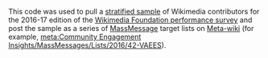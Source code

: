 This code was used to pull a [stratified sample](https://en.wikipedia.org/wiki/Stratified_sampling) of Wikimedia contributors for the 2016-17 edition of the [Wikimedia Foundation performance survey](https://meta.wikimedia.org/wiki/Community_Engagement_Insights/Performance) and post the sample as a series of [MassMessage](https://meta.wikimedia.org/wiki/MassMessage) target lists on [Meta-wiki](https://meta.wikimedia.org) (for example, [meta:Community Engagement Insights/MassMessages/Lists/2016/42-VAEES](https://meta.wikimedia.org/wiki/Community_Engagement_Insights/MassMessages/Lists/2016/42-VAEES)).
